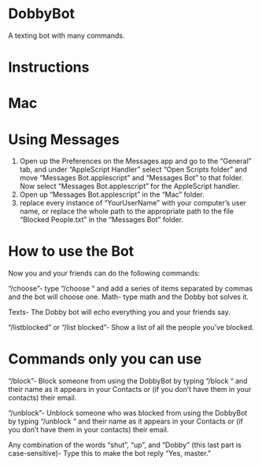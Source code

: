 DobbyBot
========

A texting bot with many commands.

Instructions
========

Mac
========

Using Messages
========

1. Open up the Preferences on the Messages app and go to the “General” tab, and under “AppleScript Handler” select “Open Scripts folder” and move “Messages Bot.applescript” and “Messages Bot” to that folder.  Now select “Messages Bot.applescript” for the AppleScript handler.
2. Open up “Messages Bot.applescript” in the “Mac” folder.
3. replace every instance of “YourUserName” with your computer’s user name, or replace the whole path to the appropriate path to the file “Blocked People.txt” in the “Messages Bot” folder.

How to use the Bot
========

Now you and your friends can do the following commands:

“/choose”- type “/choose “ and add a series of items separated by commas and the bot will choose one.
Math- type math and the Dobby bot solves it.

Texts- The Dobby bot will echo everything you and your friends say.

“/listblocked” or “/list blocked”- Show a list of all the people you’ve blocked.

Commands only you can use
========

“/block”- Block someone from using the DobbyBot by typing “/block “ and their name as it appears in your Contacts or (if you don’t have them in your contacts) their email.

“/unblock”- Unblock someone who was blocked from using the DobbyBot by typing “/unblock “ and their name as it appears in your Contacts or (if you don’t have them in your contacts) their email.

Any combination of the words “shut”, “up”, and “Dobby” (this last part is case-sensitive)- Type this to make the bot reply “Yes, master.”
